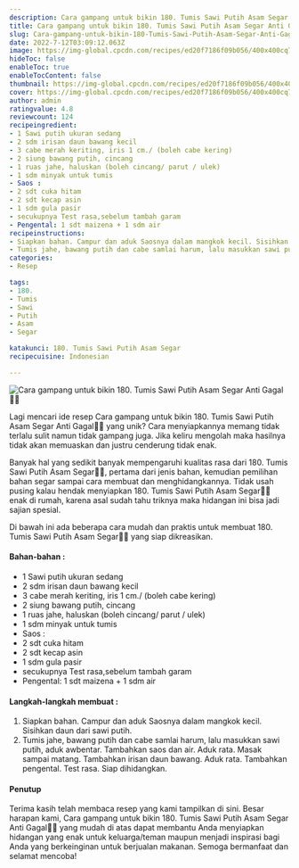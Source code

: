 ```yaml
---
description: Cara gampang untuk bikin 180. Tumis Sawi Putih Asam Segar Anti Gagal"
title: Cara gampang untuk bikin 180. Tumis Sawi Putih Asam Segar Anti Gagal
slug: Cara-gampang-untuk-bikin-180-Tumis-Sawi-Putih-Asam-Segar-Anti-Gagal
date: 2022-7-12T03:09:12.063Z
image: https://img-global.cpcdn.com/recipes/ed20f7186f09b056/400x400cq70/photo.jpg
hideToc: false
enableToc: true
enableTocContent: false
thumbnail: https://img-global.cpcdn.com/recipes/ed20f7186f09b056/400x400cq70/photo.jpg
cover: https://img-global.cpcdn.com/recipes/ed20f7186f09b056/400x400cq70/photo.jpg
author: admin
ratingvalue: 4.8
reviewcount: 124
recipeingredient:
- 1 Sawi putih ukuran sedang
- 2 sdm irisan daun bawang kecil
- 3 cabe merah keriting, iris 1 cm./ (boleh cabe kering)
- 2 siung bawang putih, cincang
- 1 ruas jahe, haluskan (boleh cincang/ parut / ulek)
- 1 sdm minyak untuk tumis
- Saos :
- 2 sdt cuka hitam
- 2 sdt kecap asin
- 1 sdm gula pasir
- secukupnya Test rasa,sebelum tambah garam
- Pengental: 1 sdt maizena + 1 sdm air
recipeinstructions:
- Siapkan bahan. Campur dan aduk Saosnya dalam mangkok kecil. Sisihkan daun dari sawi putih.
- Tumis jahe, bawang putih dan cabe samlai harum, lalu masukkan sawi putih, aduk awbentar. Tambahkan saos dan air. Aduk rata. Masak sampai matang. Tambahkan irisan daun bawang. Aduk rata. Tambahkan pengental. Test rasa. Siap dihidangkan.
categories:
- Resep

tags:
- 180.
- Tumis
- Sawi
- Putih
- Asam
- Segar

katakunci: 180. Tumis Sawi Putih Asam Segar
recipecuisine: Indonesian

---
```


![Cara gampang untuk bikin 180. Tumis Sawi Putih Asam Segar Anti Gagal👩‍🍳](https://img-global.cpcdn.com/recipes/ed20f7186f09b056/400x400cq70/photo.jpg)

Lagi mencari ide resep Cara gampang untuk bikin 180. Tumis Sawi Putih Asam Segar Anti Gagal👩‍🍳 yang unik? Cara menyiapkannya memang tidak terlalu sulit namun tidak gampang juga. Jika keliru mengolah maka hasilnya tidak akan memuaskan dan justru cenderung tidak enak.

Banyak hal yang sedikit banyak mempengaruhi kualitas rasa dari 180. Tumis Sawi Putih Asam Segar👩‍🍳, pertama dari jenis bahan, kemudian pemilihan bahan segar sampai cara membuat dan menghidangkannya. Tidak usah pusing kalau hendak menyiapkan 180. Tumis Sawi Putih Asam Segar👩‍🍳 enak di rumah, karena asal sudah tahu triknya maka hidangan ini bisa jadi sajian spesial.

Di bawah ini ada beberapa cara mudah dan praktis untuk membuat 180. Tumis Sawi Putih Asam Segar👩‍🍳 yang siap dikreasikan.

<!--inarticleads1-->

#### Bahan-bahan :

- 1 Sawi putih ukuran sedang
- 2 sdm irisan daun bawang kecil
- 3 cabe merah keriting, iris 1 cm./ (boleh cabe kering)
- 2 siung bawang putih, cincang
- 1 ruas jahe, haluskan (boleh cincang/ parut / ulek)
- 1 sdm minyak untuk tumis
- Saos :
- 2 sdt cuka hitam
- 2 sdt kecap asin
- 1 sdm gula pasir
- secukupnya Test rasa,sebelum tambah garam
- Pengental: 1 sdt maizena + 1 sdm air

<!--inarticleads2-->

#### Langkah-langkah membuat :

1. Siapkan bahan. Campur dan aduk Saosnya dalam mangkok kecil. Sisihkan daun dari sawi putih.
1. Tumis jahe, bawang putih dan cabe samlai harum, lalu masukkan sawi putih, aduk awbentar. Tambahkan saos dan air. Aduk rata. Masak sampai matang. Tambahkan irisan daun bawang. Aduk rata. Tambahkan pengental. Test rasa. Siap dihidangkan.

#### Penutup

Terima kasih telah membaca resep yang kami tampilkan di sini. Besar harapan kami, Cara gampang untuk bikin 180. Tumis Sawi Putih Asam Segar Anti Gagal👩‍🍳 yang mudah di atas dapat membantu Anda menyiapkan hidangan yang enak untuk keluarga/teman maupun menjadi inspirasi bagi Anda yang berkeinginan untuk berjualan makanan. Semoga bermanfaat dan selamat mencoba!